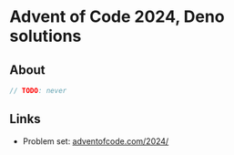 # Advent of Code 2024, Deno solutions

## About

```ts
// TODO: never
```

## Links

- Problem set: [adventofcode.com/2024/](https://adventofcode.com/2024/)
